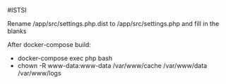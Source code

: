 #ISTSI

Rename /app/src/settings.php.dist to /app/src/settings.php and fill in the blanks

After docker-compose build:
- docker-compose exec php bash
- chown -R www-data:www-data /var/www/cache /var/www/data /var/www/logs

